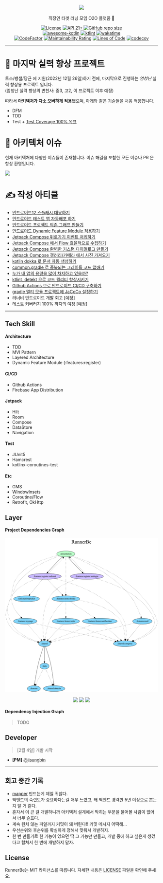 <p align="center">
  <img src="https://github.com/runner-be/.github/blob/main/art/logo/signature_transparent.png?raw=true" width="15%" />
</p>
<p align="center">직장인 타겟 러닝 모임 O2O 플랫폼 🐝</p>
<p align="center">
  <a href="https://github.com/runner-be/RunnerBe-Android/blob/main/LICENSE"><img alt="License" src="https://img.shields.io/badge/License-MIT-blue"/></a>
  <a href="https://developer.android.com/about/versions/lollipop"><img alt="API 21+" src="https://img.shields.io/badge/API-21%2B-brightgreen.svg"/></a>
  <a href="https://github.com/runner-be/RunnerBe-Android"><img alt="GitHub repo size" src="https://img.shields.io/github/repo-size/runner-be/RunnerBe-Android"/></a>
  <br/>
  <a href="https://kotlin.link"><img src="https://kotlin.link/awesome-kotlin.svg" alt="awesome-kotlin"/></a>
  <a href="https://ktlint.github.io/"><img src="https://img.shields.io/badge/code%20style-%E2%9D%A4-FF4081.svg" alt="ktlint"/></a>
  <a href="https://wakatime.com/badge/user/2da851dd-14d7-47dd-821a-7d902e52c1c2/project/eead2f63-3468-4e8a-98b2-12de1e4cebb2"><img src="https://wakatime.com/badge/user/2da851dd-14d7-47dd-821a-7d902e52c1c2/project/eead2f63-3468-4e8a-98b2-12de1e4cebb2.svg" alt="wakatime"></a>
  <br/>
  <a href="https://github.com/runner-be/RunnerBe-Android/actions/workflows/android-ci.yml"><img src="https://github.com/runner-be/RunnerBe-Android/actions/workflows/android-ci.yml/badge.svg?branch=develop" alt="CodeFactor"/></a>
  <a href="https://sonarcloud.io/summary/new_code?id=runner-be_RunnerBe-Android"><img src="https://sonarcloud.io/api/project_badges/measure?project=runner-be_RunnerBe-Android&metric=sqale_rating" alt="Maintainability Rating"/></a> 
  <a href="https://sonarcloud.io/summary/new_code?id=runner-be_RunnerBe-Android"><img src="https://sonarcloud.io/api/project_badges/measure?project=runner-be_RunnerBe-Android&metric=ncloc" alt="Lines of Code"/></a>
  <a href="https://codecov.io/gh/runner-be/RunnerBe-Android"><img src="https://codecov.io/gh/runner-be/RunnerBe-Android/branch/develop/graph/badge.svg?token=Y9Q2N6RUW5" alt="codecov"/></a>
</p>

---

# 🥇 마지막 실력 향상 프로젝트

토스/뱅샐/당근 에 지원(2022년 12월 26일)하기 전에, 마지막으로 진행하는 *엄청난* 실력 향상용 프로젝트 입니다.<br/>(엄청난 실력 향상의 변천사: 중3, 고2, 이 프로젝트 이후 예정)

따라서 **아키텍처가 다소 오버하게 적용**됐으며, 아래와 같은 기술들을 처음 적용합니다.

- DFM
- TDD
- Test + [Test Coverage 100% 목표](https://github.com/runner-be/RunnerBe-Android/issues/35)

# 🐛 아키텍처 이슈

현재 아키텍처에 다양한 이슈들이 존재합니다. 이슈 해결을 포함한 모든 이슈나 PR 은 항상 환영입니다.

[![](https://img.shields.io/github/issues-raw/runner-be/RunnerBe-Android/architecture%20issue?color=%23d876e3&label=architecture%20issue&style=for-the-badge)](https://github.com/runner-be/RunnerBe-Android/issues?q=is%3Aissue+is%3Aopen+label%3A%22architecture+issue%22)

# ✍️ 작성 아티클

- [안드로이드12 스플래시 대응하기](https://sungbin.land/%EC%95%88%EB%93%9C%EB%A1%9C%EC%9D%B4%EB%93%9C12-%EC%8A%A4%ED%94%8C%EB%9E%98%EC%8B%9C-%EB%8C%80%EC%9D%91%ED%95%98%EA%B8%B0-1729f69dc33f)
- [안드로이드 테스트 앱 자동배포 하기](https://sungbin.land/fastlane-firebase-app-distribution-ff57c15793a4)
- [안드로이드 프로젝트 의존 그래프 만들기](https://sungbin.land/%EC%95%88%EB%93%9C%EB%A1%9C%EC%9D%B4%EB%93%9C-%ED%94%84%EB%A1%9C%EC%A0%9D%ED%8A%B8-%EC%9D%98%EC%A1%B4-%EA%B7%B8%EB%9E%98%ED%94%84-%EB%A7%8C%EB%93%A4%EA%B8%B0-41adfe141622)
- [안드로이드 Dynamic Feature Module 적용하기](https://sungbin.land/%EC%95%88%EB%93%9C%EB%A1%9C%EC%9D%B4%EB%93%9C-dynamic-feature-module-%EC%A0%81%EC%9A%A9%ED%95%98%EA%B8%B0-6001654155d2)
- [Jetpack Compose 뒤로가기 이벤트 처리하기](https://sungbin.land/jetpack-compose-%EB%92%A4%EB%A1%9C%EA%B0%80%EA%B8%B0-%EC%9D%B4%EB%B2%A4%ED%8A%B8-%EC%B2%98%EB%A6%AC%ED%95%98%EA%B8%B0-69cbc47268ea)
- [Jetpack Compose 에서 Flow 효율적으로 수집하기](https://sungbin.land/jetpack-compose%EC%97%90%EC%84%9C-flow-%ED%9A%A8%EC%9C%A8%EC%A0%81%EC%9C%BC%EB%A1%9C-%EC%88%98%EC%A7%91%ED%95%98%EA%B8%B0-661fef213ced)
- [Jetpack Compose 완벽한 커스텀 다이얼로그 만들기](https://sungbin.land/jetpack-compose-%EC%99%84%EB%B2%BD%ED%95%9C-%EC%BB%A4%EC%8A%A4%ED%85%80-%EB%8B%A4%EC%9D%B4%EC%96%BC%EB%A1%9C%EA%B7%B8-%EB%A7%8C%EB%93%A4%EA%B8%B0-79aab4c3023e)
- [Jetpack Compose 갤러리/카메라 에서 사진 가져오기](https://sungbin.land/jetpack-compose-%EA%B0%A4%EB%9F%AC%EB%A6%AC-%EC%B9%B4%EB%A9%94%EB%9D%BC-%EC%97%90%EC%84%9C-%EC%82%AC%EC%A7%84-%EA%B0%80%EC%A0%B8%EC%98%A4%EA%B8%B0-cf517eaca8bd)
- [kotlin dokka 로 문서 자동 생성하기](https://jisungbin.medium.com/kotlin-dokka-%EB%A1%9C-%EB%AC%B8%EC%84%9C-%EC%9E%90%EB%8F%99-%EC%83%9D%EC%84%B1%ED%95%98%EA%B8%B0-84487e7e9f4)
- [common.gradle 로 중복되는 그레이들 코드 없애기](https://sungbin.land/common-gradle-%EB%A1%9C-%EC%A4%91%EB%B3%B5%EB%90%98%EB%8A%94-%EA%B7%B8%EB%A0%88%EC%9D%B4%EB%93%A4-%EC%BD%94%EB%93%9C-%EC%97%86%EC%95%A0%EA%B8%B0-54ab069e1d15)
- [누가 내 앱의 용량을 많이 차지하고 있을까?](https://sungbin.land/%EB%88%84%EA%B0%80-%EB%82%B4-%EC%95%B1%EC%9D%98-%EC%9A%A9%EB%9F%89%EC%9D%84-%EB%A7%8E%EC%9D%B4-%EC%B0%A8%EC%A7%80%ED%95%98%EA%B3%A0-%EC%9E%88%EC%9D%84%EA%B9%8C-3f2529200024)
- [ktlint, detekt 으로 코드 퀄리티 향상시키기](https://sungbin.land/ktlint-detekt-%EC%9C%BC%EB%A1%9C-%EC%BD%94%EB%93%9C-%ED%80%84%EB%A6%AC%ED%8B%B0-%ED%96%A5%EC%83%81%EC%8B%9C%ED%82%A4%EA%B8%B0-a085c7eba2cd)
- [Github Actions 으로 안드로이드 CI/CD 구축하기](https://sungbin.land/github-actions-%EC%9C%BC%EB%A1%9C-%EC%95%88%EB%93%9C%EB%A1%9C%EC%9D%B4%EB%93%9C-ci-cd-%EA%B5%AC%EC%B6%95%ED%95%98%EA%B8%B0-1aaaa6595c4a)
- [gradle 멀티 모듈 프로젝트에 JaCoCo 설정하기](https://jisungbin.medium.com/gradle-%EB%A9%80%ED%8B%B0-%EB%AA%A8%EB%93%88-%ED%94%84%EB%A1%9C%EC%A0%9D%ED%8A%B8%EC%97%90-jacoco-%EC%84%A4%EC%A0%95%ED%95%98%EA%B8%B0-76e69f2afb40)
- 러너비 안드로이드 개발 회고 [예정]
- 테스트 커버러지 100% 까지의 여정 [예정]

---

## Tech Skill

#### Architecture

- TDD
- MVI Pattern
- Layered Architecture
- Dynamic Feature Module (:features:register)

#### CI/CD

- Github Actions
- Firebase App Distribution

#### Jetpack

- Hilt
- Room
- Compose
- DataStore
- Navigation

#### Test

- JUnit5
- Hamcrest
- kotlinx-coroutines-test

#### Etc

- GMS
- WindowInsets
- Coroutine/Flow
- Retrofit, OkHttp

## Layer

#### Project Dependencies Graph

![](art/project-dependency-graph/graph.dot.png)

<p align="center" >
  <img src="https://img.shields.io/badge/Module-Android-%23baffc9" />
  <img src="https://img.shields.io/badge/Module-Dynamic%20Feature-%23c9baff" /> 
  <img src="https://img.shields.io/badge/Module-Android%20Library-%2381D4FA" />
</p>


#### Dependency Injection Graph

> TODO

## Developer

> [2월 4일] 개발 시작

- **[PM]** [@jisungbin](https://github.com/jisungbin)

---

## 회고 중간 기록

- [mapper](https://github.com/runner-be/RunnerBe-Android/blob/f0855a490f90c1b0f668f9aeb2cd3b60e6c5fd75/data/src/main/kotlin/team/applemango/runnerbe/data/main/mapper/mapper.kt) 만드는게 제일 귀찮다.
- 백엔드의 숙련도가 중요하다는걸 매우 느꼈고, 왜 백엔드 경력만 5년 이상으로 뽑는지 알 거 같다.
- 혼자서 이 큰 걸 개발하니까 아키텍처 설계에서 막히는 부분을 물어볼 사람이 없어서 너무 슬프다.
- 계속 원치 않는 파일까지 커밋이 돼 버린다!! 커밋 메시지 어떡해...
- 우선순위와 후순위를 확실하게 정해서 맞춰서 개발하자. 
- 한 번 만들기로 한 기능이 있으면 딱 그 기능만 만들고, 개발 중에 하고 싶은게 생겼다고 합쳐서 한 번에 개발하지 말자.

## License

RunnerBe는 MIT 라이선스를 따릅니다. 자세한 내용은 [LICENSE](https://github.com/runner-be/RunnerBe-Android/blob/main/LICENSE) 파일을 확인해 주세요.
